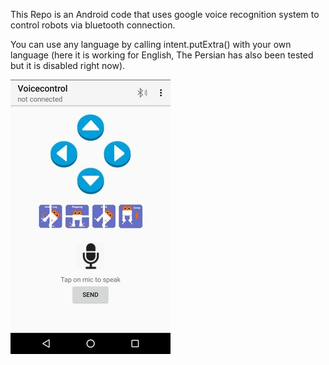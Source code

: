 This Repo is an Android code that uses google voice recognition system to control robots via bluetooth connection. 

You can use any language by calling intent.putExtra() with your own language (here it is working for English, The Persian has also been tested but it is disabled right now).

![](https://github.com/nhzandi/voice-control/raw/master/screenshot.jpg)
